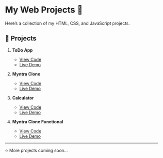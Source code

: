# My Web Projects 🚀

Here’s a collection of my HTML, CSS, and JavaScript projects.

## 🔹 Projects

1. **ToDo App**  
   - [View Code](https://github.com/NsheenCodes/Todo-app)  
   - [Live Demo](https://nsheenCodes.github.io/Todo-app/)

2. **Myntra Clone**  
   - [View Code](https://github.com/NsheenCodes/Myntra-clone)  
   - [Live Demo](https://nsheenCodes.github.io/Myntra-clone/)

3. **Calculator**  
   - [View Code](https://github.com/NsheenCodes/my-calculator)  
   - [Live Demo](https://nsheenCodes.github.io/my-calculator/)
  
4. **Myntra Clone Functional**  
   - [View Code](https://github.com/NsheenCodes/Myntra-Functional)  
   - [Live Demo](https://nsheenCodes.github.io/Myntra-Functional/)

---
⭐ More projects coming soon...
